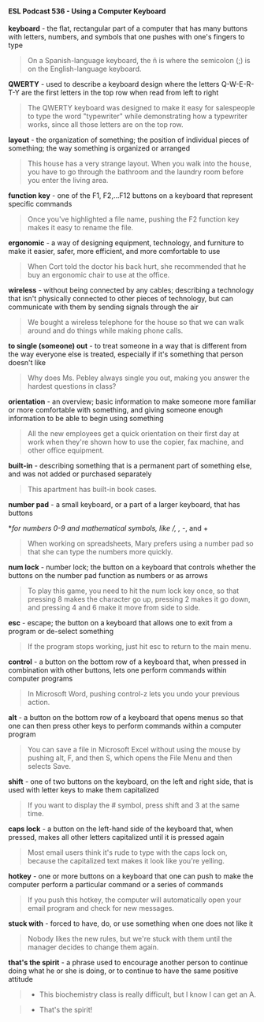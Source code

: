 #### ESL Podcast 536 - Using a Computer Keyboard

**keyboard** - the flat, rectangular part of a computer that has many buttons with
letters, numbers, and symbols that one pushes with one's fingers to type

> On a Spanish-language keyboard, the ñ is where the semicolon (;) is on the
English-language keyboard.

**QWERTY** - used to describe a keyboard design where the letters Q-W-E-R-T-Y
are the first letters in the top row when read from left to right

> The QWERTY keyboard was designed to make it easy for salespeople to type
the word "typewriter" while demonstrating how a typewriter works, since all those
letters are on the top row.

**layout** - the organization of something; the position of individual pieces of
something; the way something is organized or arranged

> This house has a very strange layout. When you walk into the house, you have
to go through the bathroom and the laundry room before you enter the living
area.

**function key** - one of the F1, F2,...F12 buttons on a keyboard that represent
specific commands

> Once you've highlighted a file name, pushing the F2 function key makes it easy
to rename the file.

**ergonomic** - a way of designing equipment, technology, and furniture to make it
easier, safer, more efficient, and more comfortable to use

> When Cort told the doctor his back hurt, she recommended that he buy an
ergonomic chair to use at the office.

**wireless** - without being connected by any cables; describing a technology that
isn't physically connected to other pieces of technology, but can communicate
with them by sending signals through the air

> We bought a wireless telephone for the house so that we can walk around and
do things while making phone calls.

**to single (someone) out** - to treat someone in a way that is different from the
way everyone else is treated, especially if it's something that person doesn't like

> Why does Ms. Pebley always single you out, making you answer the hardest
questions in class?

**orientation** - an overview; basic information to make someone more familiar or
more comfortable with something, and giving someone enough information to be
able to begin using something

> All the new employees get a quick orientation on their first day at work when
they're shown how to use the copier, fax machine, and other office equipment.

**built-in** - describing something that is a permanent part of something else, and
was not added or purchased separately

> This apartment has built-in book cases.

**number pad** - a small keyboard, or a part of a larger keyboard, that has buttons

**for numbers 0-9 and mathematical symbols, like /, *,** -, and +

> When working on spreadsheets, Mary prefers using a number pad so that she
can type the numbers more quickly.

**num lock** - number lock; the button on a keyboard that controls whether the
buttons on the number pad function as numbers or as arrows

> To play this game, you need to hit the num lock key once, so that pressing 8
makes the character go up, pressing 2 makes it go down, and pressing 4 and 6
make it move from side to side.

**esc** - escape; the button on a keyboard that allows one to exit from a program or
de-select something

> If the program stops working, just hit esc to return to the main menu.

**control** - a button on the bottom row of a keyboard that, when pressed in
combination with other buttons, lets one perform commands within computer
programs

> In Microsoft Word, pushing control-z lets you undo your previous action.

**alt** - a button on the bottom row of a keyboard that opens menus so that one can
then press other keys to perform commands within a computer program

> You can save a file in Microsoft Excel without using the mouse by pushing alt,
F, and then S, which opens the File Menu and then selects Save.

**shift** - one of two buttons on the keyboard, on the left and right side, that is used
with letter keys to make them capitalized

> If you want to display the # symbol, press shift and 3 at the same time.

**caps lock** - a button on the left-hand side of the keyboard that, when pressed,
makes all other letters capitalized until it is pressed again

> Most email users think it's rude to type with the caps lock on, because the
capitalized text makes it look like you're yelling.

**hotkey** - one or more buttons on a keyboard that one can push to make the
computer perform a particular command or a series of commands

> If you push this hotkey, the computer will automatically open your email
program and check for new messages.

**stuck with** - forced to have, do, or use something when one does not like it

> Nobody likes the new rules, but we're stuck with them until the manager
decides to change them again.

**that's the spirit** - a phrase used to encourage another person to continue doing
what he or she is doing, or to continue to have the same positive attitude

> - This biochemistry class is really difficult, but I know I can get an A.

> - That's the spirit!


